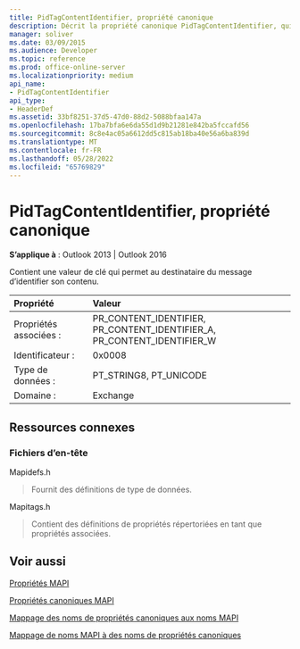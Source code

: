 ```yaml
---
title: PidTagContentIdentifier, propriété canonique
description: Décrit la propriété canonique PidTagContentIdentifier, qui contient une valeur de clé qui permet au destinataire du message d’identifier son contenu.
manager: soliver
ms.date: 03/09/2015
ms.audience: Developer
ms.topic: reference
ms.prod: office-online-server
ms.localizationpriority: medium
api_name:
- PidTagContentIdentifier
api_type:
- HeaderDef
ms.assetid: 33bf8251-37d5-47d0-88d2-5088bfaa147a
ms.openlocfilehash: 17ba7bfa6e6da55d1d9b21281e842ba5fccafd56
ms.sourcegitcommit: 8c8e4ac05a6612dd5c815ab18ba40e56a6ba839d
ms.translationtype: MT
ms.contentlocale: fr-FR
ms.lasthandoff: 05/28/2022
ms.locfileid: "65769829"
---
```

# <a name="pidtagcontentidentifier-canonical-property"></a>PidTagContentIdentifier, propriété canonique

  
  
**S’applique à** : Outlook 2013 | Outlook 2016 
  
Contient une valeur de clé qui permet au destinataire du message d’identifier son contenu.
  
|Propriété|Valeur|
|:-----|:-----|
|Propriétés associées :  <br/> |PR_CONTENT_IDENTIFIER, PR_CONTENT_IDENTIFIER_A, PR_CONTENT_IDENTIFIER_W  <br/> |
|Identificateur :  <br/> |0x0008  <br/> |
|Type de données :  <br/> |PT_STRING8, PT_UNICODE  <br/> |
|Domaine :  <br/> |Exchange  <br/> |
   
## <a name="related-resources"></a>Ressources connexes

### <a name="header-files"></a>Fichiers d’en-tête

Mapidefs.h
  
> Fournit des définitions de type de données.
    
Mapitags.h
  
> Contient des définitions de propriétés répertoriées en tant que propriétés associées.
    
## <a name="see-also"></a>Voir aussi



[Propriétés MAPI](mapi-properties.md)
  
[Propriétés canoniques MAPI](mapi-canonical-properties.md)
  
[Mappage des noms de propriétés canoniques aux noms MAPI](mapping-canonical-property-names-to-mapi-names.md)
  
[Mappage de noms MAPI à des noms de propriétés canoniques](mapping-mapi-names-to-canonical-property-names.md)

